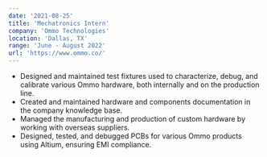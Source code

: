 ```yaml
---
date: '2021-08-25'
title: 'Mechatronics Intern'
company: 'Ommo Technologies'
location: 'Dallas, TX'
range: 'June - August 2022'
url: 'https://www.ommo.co/'
---
```


- Designed and maintained test fixtures used to characterize, debug, and calibrate various Ommo hardware, both internally and on the production line.
- Created and maintained hardware and components documentation in the company knowledge base.
- Managed the manufacturing and production of custom hardware by working with overseas suppliers.
- Designed, tested, and debugged PCBs for various Ommo products using Altium, ensuring EMI compliance.